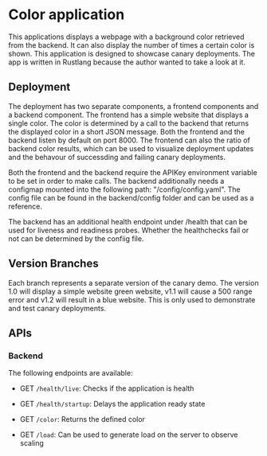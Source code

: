 # Color application
This applications displays a webpage with a background color retrieved from the backend. It can also display the number of times a certain color is shown. This application is designed to showcase canary deployments. The app is written in Rustlang because the author wanted to take a look at it.

## Deployment
The deployment has two separate components, a frontend components and a backend component. The frontend has a simple website that displays a single color. The color is determined by a call to the backend that returns the displayed color in a short JSON message. Both the frontend and the backend listen by default on port 8000. The frontend can also the ratio of backend color results, which can be used to visualize deployment updates and the behavour of successding and failing canary deployments.

Both the frontend and the backend require the APIKey environment variable to be set in order to make calls. The backend additionally needs a configmap mounted into the following path: "/config/config.yaml". The config file can be found in the backend/config folder and can be used as a reference.

The backend has an additional health endpoint under /health that can be used for liveness and readiness probes. Whether the healthchecks fail or not can be determined by the confiig file.

## Version Branches
Each branch represents a separate version of the canary demo. The version 1.0 will display a simple website green website, v1.1 will cause a 500 range error and v1.2 will result in  a blue website. This is only used to demonstrate and test canary deployments.

## APIs
### Backend
The following endpoints are available:
- GET ```/health/live```: Checks if the application is health
- GET ```/health/startup```: Delays the application ready state

- GET ```/color```: Returns the defined color
- GET ```/load```: Can be used to generate load on the server to observe scaling